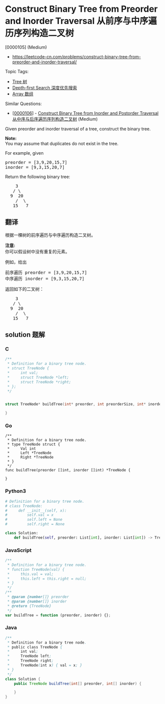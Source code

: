 # Construct Binary Tree from Preorder and Inorder Traversal 从前序与中序遍历序列构造二叉树

[0000105] (Medium)

- https://leetcode-cn.com/problems/construct-binary-tree-from-preorder-and-inorder-traversal/

Topic Tags:

- [Tree 树](https://leetcode-cn.com/tag/tree/)
- [Depth-first Search 深度优先搜索](https://leetcode-cn.com/tag/depth-first-search/)
- [Array 数组](https://leetcode-cn.com/tag/array/)

Similar Questions:

- [[0000106](https://leetcode-cn.com/problems/construct-binary-tree-from-inorder-and-postorder-traversal/)] - [Construct Binary Tree from Inorder and Postorder Traversal 从中序与后序遍历序列构造二叉树](./0000106.construct-binary-tree-from-inorder-and-postorder-traversal.md) (Medium)

Given preorder and inorder traversal of a tree, construct the binary tree.

**Note:**  
You may assume that duplicates do not exist in the tree.

For example, given

<pre>preorder =&nbsp;[3,9,20,15,7]
inorder = [9,3,15,20,7]</pre>

Return the following binary tree:

<pre>    3
   / \
  9  20
    /  \
   15   7</pre>

## 翻译

根据一棵树的前序遍历与中序遍历构造二叉树。

**注意:**  
你可以假设树中没有重复的元素。

例如，给出

<pre>前序遍历 preorder =&nbsp;[3,9,20,15,7]
中序遍历 inorder = [9,3,15,20,7]</pre>

返回如下的二叉树：

<pre>    3
   / \
  9  20
    /  \
   15   7</pre>

## solution 题解

### C

```c
/**
 * Definition for a binary tree node.
 * struct TreeNode {
 *     int val;
 *     struct TreeNode *left;
 *     struct TreeNode *right;
 * };
 */


struct TreeNode* buildTree(int* preorder, int preorderSize, int* inorder, int inorderSize){

}


```

### Go

```golang
/**
 * Definition for a binary tree node.
 * type TreeNode struct {
 *     Val int
 *     Left *TreeNode
 *     Right *TreeNode
 * }
 */
func buildTree(preorder []int, inorder []int) *TreeNode {

}
```

### Python3

```python
# Definition for a binary tree node.
# class TreeNode:
#     def __init__(self, x):
#         self.val = x
#         self.left = None
#         self.right = None

class Solution:
    def buildTree(self, preorder: List[int], inorder: List[int]) -> TreeNode:
```

### JavaScript

```javascript
/**
 * Definition for a binary tree node.
 * function TreeNode(val) {
 *     this.val = val;
 *     this.left = this.right = null;
 * }
 */
/**
 * @param {number[]} preorder
 * @param {number[]} inorder
 * @return {TreeNode}
 */
var buildTree = function (preorder, inorder) {};
```

### Java

```java
/**
 * Definition for a binary tree node.
 * public class TreeNode {
 *     int val;
 *     TreeNode left;
 *     TreeNode right;
 *     TreeNode(int x) { val = x; }
 * }
 */
class Solution {
    public TreeNode buildTree(int[] preorder, int[] inorder) {

    }
}
```
